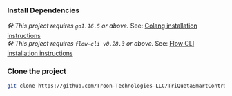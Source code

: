 ### Install Dependencies

_🛠 This project requires `go1.16.5` or above._ See: [Golang installation instructions](https://golang.org/doc/install) <br/>
_🛠 This project requires `flow-cli v0.28.3` or above._ See: [Flow CLI installation instructions](https://docs.onflow.org/flow-cli)


### Clone the project

```sh
git clone https://github.com/Troon-Technologies-LLC/TriQuetaSmartContract.git
```
